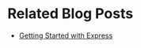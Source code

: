 # Related Blog Posts

* [Getting Started with Express](https://reflectoring.io/getting-started-with-express/)
